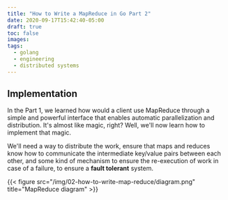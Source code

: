 ```yaml
---
title: "How to Write a MapReduce in Go Part 2"
date: 2020-09-17T15:42:40-05:00
draft: true
toc: false
images:
tags:
  - golang
  - engineering
  - distributed systems
---
```



## Implementation

In the Part 1, we learned how would a client use MapReduce through a simple and powerful interface that enables automatic
parallelization and distribution. It's almost like magic, right? Well, we'll now learn how to implement that magic.

We'll need a way to distribute the work, ensure that maps and reduces know how to communicate the intermediate key/value
pairs between each other, and some kind of mechanism to ensure the re-execution of work in case of a failure, 
to ensure a **fault tolerant** system.

{{< figure src="/img/02-how-to-write-map-reduce/diagram.png" title="MapReduce diagram" >}} 




